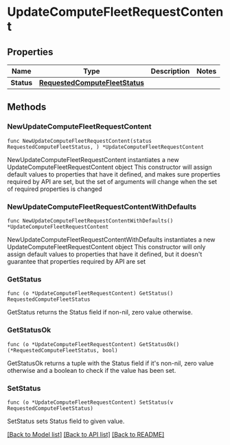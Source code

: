 # UpdateComputeFleetRequestContent

## Properties

Name | Type | Description | Notes
------------ | ------------- | ------------- | -------------
**Status** | [**RequestedComputeFleetStatus**](RequestedComputeFleetStatus.md) |  | 

## Methods

### NewUpdateComputeFleetRequestContent

`func NewUpdateComputeFleetRequestContent(status RequestedComputeFleetStatus, ) *UpdateComputeFleetRequestContent`

NewUpdateComputeFleetRequestContent instantiates a new UpdateComputeFleetRequestContent object
This constructor will assign default values to properties that have it defined,
and makes sure properties required by API are set, but the set of arguments
will change when the set of required properties is changed

### NewUpdateComputeFleetRequestContentWithDefaults

`func NewUpdateComputeFleetRequestContentWithDefaults() *UpdateComputeFleetRequestContent`

NewUpdateComputeFleetRequestContentWithDefaults instantiates a new UpdateComputeFleetRequestContent object
This constructor will only assign default values to properties that have it defined,
but it doesn't guarantee that properties required by API are set

### GetStatus

`func (o *UpdateComputeFleetRequestContent) GetStatus() RequestedComputeFleetStatus`

GetStatus returns the Status field if non-nil, zero value otherwise.

### GetStatusOk

`func (o *UpdateComputeFleetRequestContent) GetStatusOk() (*RequestedComputeFleetStatus, bool)`

GetStatusOk returns a tuple with the Status field if it's non-nil, zero value otherwise
and a boolean to check if the value has been set.

### SetStatus

`func (o *UpdateComputeFleetRequestContent) SetStatus(v RequestedComputeFleetStatus)`

SetStatus sets Status field to given value.



[[Back to Model list]](../README.md#documentation-for-models) [[Back to API list]](../README.md#documentation-for-api-endpoints) [[Back to README]](../README.md)


